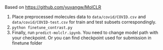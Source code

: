 Based on https://github.com/yuyangw/MolCLR


1. Place preprocessed molecules data to `data/covid/COVID.csv` and `data/covid/COVID-test.csv` for train and test subsets correspondingly.
2. `python finetune_contrast.py`
3. Finally, run `predict-molclr.ipynb`. You need to change model path with your checkpoint. Or you can find checkpoint used for submission in finetune folder

